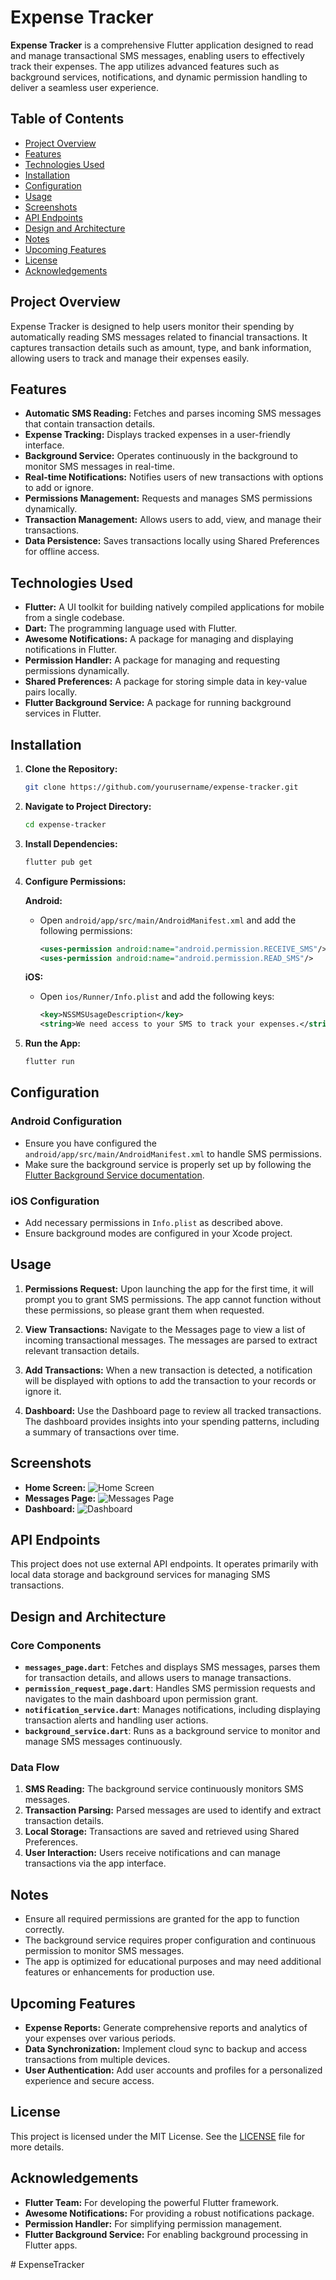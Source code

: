 # Expense Tracker

**Expense Tracker** is a comprehensive Flutter application designed to read and manage transactional SMS messages, enabling users to effectively track their expenses. The app utilizes advanced features such as background services, notifications, and dynamic permission handling to deliver a seamless user experience.

## Table of Contents

- [Project Overview](#project-overview)
- [Features](#features)
- [Technologies Used](#technologies-used)
- [Installation](#installation)
- [Configuration](#configuration)
- [Usage](#usage)
- [Screenshots](#screenshots)
- [API Endpoints](#api-endpoints)
- [Design and Architecture](#design-and-architecture)
- [Notes](#notes)
- [Upcoming Features](#upcoming-features)
- [License](#license)
- [Acknowledgements](#acknowledgements)

## Project Overview

Expense Tracker is designed to help users monitor their spending by automatically reading SMS messages related to financial transactions. It captures transaction details such as amount, type, and bank information, allowing users to track and manage their expenses easily.

## Features

- **Automatic SMS Reading:** Fetches and parses incoming SMS messages that contain transaction details.
- **Expense Tracking:** Displays tracked expenses in a user-friendly interface.
- **Background Service:** Operates continuously in the background to monitor SMS messages in real-time.
- **Real-time Notifications:** Notifies users of new transactions with options to add or ignore.
- **Permissions Management:** Requests and manages SMS permissions dynamically.
- **Transaction Management:** Allows users to add, view, and manage their transactions.
- **Data Persistence:** Saves transactions locally using Shared Preferences for offline access.

## Technologies Used

- **Flutter:** A UI toolkit for building natively compiled applications for mobile from a single codebase.
- **Dart:** The programming language used with Flutter.
- **Awesome Notifications:** A package for managing and displaying notifications in Flutter.
- **Permission Handler:** A package for managing and requesting permissions dynamically.
- **Shared Preferences:** A package for storing simple data in key-value pairs locally.
- **Flutter Background Service:** A package for running background services in Flutter.

## Installation

1. **Clone the Repository:**
   ```bash
   git clone https://github.com/yourusername/expense-tracker.git
   ```

2. **Navigate to Project Directory:**
   ```bash
   cd expense-tracker
   ```

3. **Install Dependencies:**
   ```bash
   flutter pub get
   ```

4. **Configure Permissions:**

   **Android:**
   - Open `android/app/src/main/AndroidManifest.xml` and add the following permissions:
     ```xml
     <uses-permission android:name="android.permission.RECEIVE_SMS"/>
     <uses-permission android:name="android.permission.READ_SMS"/>
     ```

   **iOS:**
   - Open `ios/Runner/Info.plist` and add the following keys:
     ```xml
     <key>NSSMSUsageDescription</key>
     <string>We need access to your SMS to track your expenses.</string>
     ```

5. **Run the App:**
   ```bash
   flutter run
   ```

## Configuration

### Android Configuration

- Ensure you have configured the `android/app/src/main/AndroidManifest.xml` to handle SMS permissions.
- Make sure the background service is properly set up by following the [Flutter Background Service documentation](https://pub.dev/packages/flutter_background_service).

### iOS Configuration

- Add necessary permissions in `Info.plist` as described above.
- Ensure background modes are configured in your Xcode project.

## Usage

1. **Permissions Request:**
   Upon launching the app for the first time, it will prompt you to grant SMS permissions. The app cannot function without these permissions, so please grant them when requested.

2. **View Transactions:**
   Navigate to the Messages page to view a list of incoming transactional messages. The messages are parsed to extract relevant transaction details.

3. **Add Transactions:**
   When a new transaction is detected, a notification will be displayed with options to add the transaction to your records or ignore it.

4. **Dashboard:**
   Use the Dashboard page to review all tracked transactions. The dashboard provides insights into your spending patterns, including a summary of transactions over time.

## Screenshots

- **Home Screen:** ![Home Screen](assets/screenshots/home_screen.png)
- **Messages Page:** ![Messages Page](assets/screenshots/messages_page.png)
- **Dashboard:** ![Dashboard](assets/screenshots/dashboard.png)

## API Endpoints

This project does not use external API endpoints. It operates primarily with local data storage and background services for managing SMS transactions.

## Design and Architecture

### Core Components

- **`messages_page.dart`**: Fetches and displays SMS messages, parses them for transaction details, and allows users to manage transactions.
- **`permission_request_page.dart`**: Handles SMS permission requests and navigates to the main dashboard upon permission grant.
- **`notification_service.dart`**: Manages notifications, including displaying transaction alerts and handling user actions.
- **`background_service.dart`**: Runs as a background service to monitor and manage SMS messages continuously.

### Data Flow

1. **SMS Reading:** The background service continuously monitors SMS messages.
2. **Transaction Parsing:** Parsed messages are used to identify and extract transaction details.
3. **Local Storage:** Transactions are saved and retrieved using Shared Preferences.
4. **User Interaction:** Users receive notifications and can manage transactions via the app interface.

## Notes

- Ensure all required permissions are granted for the app to function correctly.
- The background service requires proper configuration and continuous permission to monitor SMS messages.
- The app is optimized for educational purposes and may need additional features or enhancements for production use.

## Upcoming Features

- **Expense Reports:** Generate comprehensive reports and analytics of your expenses over various periods.
- **Data Synchronization:** Implement cloud sync to backup and access transactions from multiple devices.
- **User Authentication:** Add user accounts and profiles for a personalized experience and secure access.

## License

This project is licensed under the MIT License. See the [LICENSE](LICENSE) file for more details.

## Acknowledgements

- **Flutter Team:** For developing the powerful Flutter framework.
- **Awesome Notifications:** For providing a robust notifications package.
- **Permission Handler:** For simplifying permission management.
- **Flutter Background Service:** For enabling background processing in Flutter apps.

#   E x p e n s e T r a c k e r 
 
 
